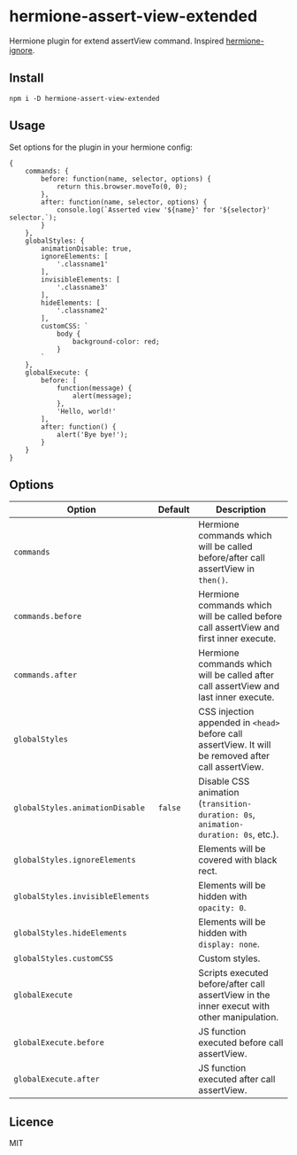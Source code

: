 # hermione-assert-view-extended

Hermione plugin for extend assertView command. Inspired [hermione-ignore](https://github.com/deemidroll/hermione-ignore).

## Install

```
npm i -D hermione-assert-view-extended
```

## Usage

Set options for the plugin in your hermione config:
```
{
    commands: {
        before: function(name, selector, options) {
            return this.browser.moveTo(0, 0);
        },
        after: function(name, selector, options) {
            console.log(`Asserted view '${name}' for '${selector}' selector.`);
        }
    },
    globalStyles: {
        animationDisable: true,
        ignoreElements: [
            '.classname1'
        ],
        invisibleElements: [
            '.classname3'
        ],
        hideElements: [
            '.classname2'
        ],
        customCSS: `
            body {
                background-color: red;
            }
        `
    },
    globalExecute: {
        before: [
            function(message) {
                alert(message);
            },
            'Hello, world!'
        ],
        after: function() {
            alert('Bye bye!');
        }
    }
}
```

## Options

| Option | Default | Description |
| --- | --- | --- |
| `commands` | | Hermione commands which will be called before/after call assertView in `then()`. |
| `commands.before` | | Hermione commands which will be called before call assertView and first inner execute. |
| `commands.after` | | Hermione commands which will be called after call assertView and last inner execute. |
| `globalStyles` | | CSS injection appended in `<head>` before call assertView. It will be removed after call assertView. |
| `globalStyles.animationDisable` | `false` | Disable CSS animation (`transition-duration: 0s`, `animation-duration: 0s`, etc.). |
| `globalStyles.ignoreElements` | | Elements will be covered with black rect. |
| `globalStyles.invisibleElements` | | Elements will be hidden with `opacity: 0`. |
| `globalStyles.hideElements` | | Elements will be hidden with `display: none`. |
| `globalStyles.customCSS` | | Custom styles. |
| `globalExecute` | | Scripts executed before/after call assertView in the inner execut with other manipulation. |
| `globalExecute.before` | | JS function executed before call assertView. |
| `globalExecute.after` | | JS function executed after call assertView. |

## Licence

MIT
